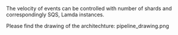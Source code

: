 The velocity of events can be controlled with number of shards and correspondingly SQS, Lamda instances.

Please find the drawing of the architechture: pipeline_drawing.png